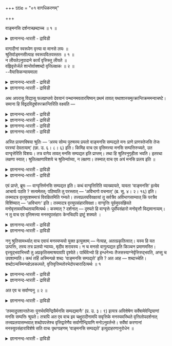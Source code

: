 +++
title = "०१ वागधिकरणम्"

+++

वाङ्मनसि दर्शनाच्छब्दाच्च ॥ १ ॥  
<details><summary>ज्ञानानन्द-भारती - द्राविडी</summary>

वाङ् मऩसि तर्सनाच्चप्ताच्च ॥ १ ॥
</details>

वागादीनां स्वरूपेण वृत्त्या वा मानसे लयः ॥  
श्रुतिर्वाड्मनसीत्याह स्वरूपविलयस्ततः ॥ १ ॥  
न लीयतेऽनुपादाने कार्यं वृत्तिस्तु लीयते ॥  
वह्निवृत्तेर्जले शान्तेर्वाक्शब्दो वृत्तिलक्षकः ॥ २ ॥  
--वैयासिकन्यायमाला

<details><summary>ज्ञानानन्द-भारती - द्राविडी</summary>

वाक् मुदलियवैगळुक्कु मऩसिल् लयम् ऎऩ्बदु स्वरूबत्तुडऩेया? अल्लदु विरुत्तियाल् मात्तिरमा? सुरुदि "वाक्कु मऩसिल्" ऎऩ्ऱु सॊल्गिऱदु। आगैयाल् स्वरू पत्तिऱ्के लयम्।
</details>

<details><summary>ज्ञानानन्द-भारती - द्राविडी</summary>

कार्यमाऩदु तऩक्कु उबादाऩ कारणमिल्लाददिऩाल् लयम् अडैयादु। आऩाल् विरुत्ति लयमडैयुम्, नॆरुप्पिऩ् विरुत्ति जलत्तिल् समऩमडैवदाल् (सुरुदियिलुळ्ळ) वाक् ऎऩ्ऱ सप्तम् विरुत्तियैत्ताऩ् कुऱिक्किऱदु।
</details>

अथ अपरासु विद्यासु फलप्राप्तये देवयानं पन्थानमवतारयिष्यन् प्रथमं तावत् यथाशास्त्रमुत्क्रान्तिक्रममन्वाचष्टे। समाना हि विद्वदविदुषोरुत्क्रान्तिरिति वक्ष्यति —

<details><summary>ज्ञानानन्द-भारती - द्राविडी</summary>

(मुदल् पादत्तिल् परवित्यै अदावदु प्रह्म ञाऩत्तिऩ् पलऩाऩ जीवऩ् मुक्तियैप् पऱ्ऱि विसारिक् कप्पट्टदु। इन्द इरण्डावदु पादत्तिल् अबरवित्यै अदावदु सगुण पिरह्मोबासऩम् इदऩुडैय पलऩाऩ पिरह्मलोगत्तैयडैवदऱ्कु इन्द सरीरत्ति लिरुन्दु किळम्बि अर्सिरादि मार्क्कत्तिल् सॆल्ल वेण्डियि रुप्पदाल् सरीरत्तिलिरुन्दु किळम्बुवदैप्पऱ्ऱि इङ्गे विसारिक्कप्पडुगिऱदु।
</details>

<details><summary>ज्ञानानन्द-भारती - द्राविडी</summary>

जीवऩ् इन्द सरीरत्तै विट्टु वॆळिये किळम्बुम् पोदु वाक् मुदलाऩ पत्तु इन्दिरियङ्गळ् मऩदिल् लयमडैगिऩ्ऱऩ। इङ्गे इन्दिरियङ्गळिऩ् स्वरूबत् तिऱ्के लयमा अल्लदु इन्दिरियङ्गळिऩ् विरुत्तिक्कु मट्टुम्दाऩा ऎऩ्ऱु सन्देहम्। 'वाक् मऩदिल्' ऎऩ्ऱ सुरुदियिल् 'विरुत्ति' ऎऩ्ऱ पदमिल्लाददाल् इन्दिरियङ् गळिऩ् स्वरूबत्तिऱ्के लयम् ऎऩ्ऱु पूर्वबक्षम्।
</details>

<details><summary>ज्ञानानन्द-भारती - द्राविडी</summary>

कुडम् मण्णिल् लयमडैवदैक् कॊण्डु कारियम् तऩ् कारणत्तिल् लयमडैयुमे तविर मऱ्ऱदिल् लयमडैयादु ऎऩ्बदैत् तीर्माऩिक्किऱोम्। वाक् मुदलाऩ इन्दिरियङ्गळुक्कु मऩम् उबादाऩ कारणमल् लवादलाल् इन्दिरियङ्गळिऩ् स्वरूबत्तिऱ्कु मऩदिल् लयमल्ल। नॆरुप्पुक्कु जलम् उबादाऩ कारणमल्ल। आऩालुम् नॆरुप्पुत्तणलै जलत्तिल् पोट्टाल् अणैन्दु विडुगिऱदु। अदावदु ऎरित्तल्, ऒळि ऎऩ्ऩुम् नॆरुप्पिऩ् विरुत्ति मऱैन्दु विडुगिऱदु। इदुबोलवे इन्दिरियङ्गळिऩ् विरुत्तिक्कु मऩदिल् लयम् विरुत्तिक्कुम् विरुत्तियुडऩ् कूडियदऱ्कुम् वेऱ्ऱुमैयिल्लैयादलाल् सुरुदियिल् ‘वाक्’ ऎऩ्ऱ सॊल्लुक्कु वाक् विरुत्ति ऎऩ्ऱु पॊरुळ्। इदु पोलवे मऱ्ऱ इन्दिरियङ्गळुक्कुम् ऎऩ्ऱु सित्तान्दम्)।
</details>

<details><summary>ज्ञानानन्द-भारती - द्राविडी</summary>

पिऱगु अबर पिरह्म विषयमाऩ वित्यैगळिल् पलऩै अडैयवेण्डियदऱ्काग तेवयाऩम् ऎऩ्ऱ मार्क्कत्तैप् पऱ्ऱि आरम्बिक्किऱवराय् मुदलिल् सास्तिरत् तिल् सॊल्लियबडि (सरीरत्तिलिरुन्दु) मेले किळम्बुम् मुऱैयैच् चॊल्गिऱार्। वित्वाऩ् वित्वाऩल्लादवऩ् इरुवरुक्कुमे वॆळिक्किळम्बुवदु ऒरे मादिरिदाऩ् ऎऩ्ऱु सॊल्लप्पोगिऱार्।
</details>

अस्ति प्रायणविषया श्रुतिः — ‘अस्य सोम्य पुरुषस्य प्रयतो वाङ्मनसि सम्पद्यते मनः प्राणे प्राणस्तेजसि तेजः परस्यां देवतायाम्’ (छा. उ. ६। ८। ६) इति। किमिह वाच एव वृत्तिमत्त्या मनसि सम्पत्तिरुच्यते, उत वाग्वृत्तेरिति विशयः। तत्र वागेव तावत् मनसि सम्पद्यत इति प्राप्तम्। तथा हि श्रुतिरनुगृहीता भवति। इतरथा लक्षणा स्यात्। श्रुतिलक्षणाविशये च श्रुतिर्न्याय्या, न लक्षणा। तस्मात् वाच एव अयं मनसि प्रलय इति ॥

<details><summary>ज्ञानानन्द-भारती - द्राविडी</summary>

पुऱप्पडुम् विषयमाग "इन्द सरीरत्तैविट्टु वॆळिये पोगिऱ पुरुषऩुडैय वाक्कु मऩसिल् सेरुगिऱदु, मऩस् पिराणऩिल्, पिराणऩ् तेजसिल्, तेजस् मेलाऩ तेवदैयिल्" (सान्।VI-८-६) ऎऩ्ऱु सुरुदि इरुक्किऱदु। इङ्गु विरुत्तियुडऩ् कूडिऩ वाक्कुक्के मऩसिल् सेर्क्कै सॊल्लप्पडुगिऱदा? अल्लदु वाक्किऩ् विरुत्तिक्कुत्ताऩा? ऎऩ्ऱु संसयम्।
</details>

<details><summary>ज्ञानानन्द-भारती - द्राविडी</summary>

पूर्वबक्षम्: इङ्गु वाक्कुदाऩ् मऩसिल् ऒडुङ्गुगिऱदु ऎऩ्बदु न्यायम्। अप्पडियाऩाल्दाऩल् लवा वेदम् सरियाऩबडियागुम्। वेऱुविदमाऩाल्, लक्षणैयागुम्। सुरुदिप्पडिया, लक्षणैप्पडिया ऎऩ्ऱु सन्देहम् वन्दाल् सुरुदिदाऩ् न्यायमागुम्। लक्षणैयल्ल। आगैयाल् वाक्कुक्कुत्ताऩ् मऩसिल् इन्द लयम् ऎऩ्ऱु।
</details>

एवं प्राप्ते, ब्रूमः — वाग्वृत्तिर्मनसि सम्पद्यत इति। कथं वाग्वृत्तिरिति व्याख्यायते, यावता ‘वाङ्मनसि’ इत्येव आचार्यः पठति ? सत्यमेतत्; पठिष्यति तु परस्तात् — ‘अविभागो वचनात्’ (ब्र. सू. ४। २। १६) इति। तस्मादत्र वृत्त्युपशममात्रं विवक्षितमिति गम्यते। तत्त्वप्रलयविवक्षायां तु सर्वत्रैव अविभागसाम्यात् किं परत्रैव विशिंष्यात् — ‘अविभागः’ इति। तस्मादत्र वृत्त्युपसंहारविवक्षा। वाग्वृत्तिः पूर्वमुपसंह्रियते मनोवृत्ताववस्थितायामित्यर्थः। कस्मात् ? दर्शनात् — दृश्यते हि वाग्वृत्तेः पूर्वोपसंहारो मनोवृत्तौ विद्यमानायाम्। न तु वाच एव वृत्तिमत्त्या मनस्युपसंहारः केनचिदपि द्रष्टुं शक्यते ।

<details><summary>ज्ञानानन्द-भारती - द्राविडी</summary>

सित्तान्दम्: इव्विदम् वरुम्बोदु सॊल्गिऱोम्। वाक्किऩ् विरुत्ति मऩसिल् ऒडुङ्गुगिऱदु ऎऩ्ऱु। आसार्यर् (सूत्तिरत्तिल्) वाक्कु मऩसिल् ऎऩ्ऱे सॊल्लियि रुक्कैयिल् वाक्किऩ् विरुत्ति ऎऩ्ऱु ऎप्पडि वियाक्याऩम् सॆय्यप्पडुगिऱदु? इदु वास्तवम् आऩाल् मेलाल् "पिरिवऩ्ऩियिल् वसऩत्तिऩाल्" (IV;२-१६) ऎऩ्ऱु सॊल्लप् पोगिऱार्। आगैयाल् इङ्गे विरुत्तियिऩ् ऒडुङ्गुदल् मात्तिरम्दाऩ् सॊल्ल उत्तेसमॆऩ्ऱु तॆरिगिऱदु। तत्वङ्गळुडैय पिरळयत्तै सॊल्ल उत्तेसिक्कुम् पोदु ऎल्लाविडत्तिलुम् पिरिवऩ्ऩियिलिरुप्पदु पॊदु वायिरुक्कैयिल्, मेले मात्तिरम् पिरिविल्लैयॆऩ्ऱु एऩ् विसेषित्तुच् चॊऩ्ऩार्? आगैयाल् इङ्गे विरुत्तियिऩ् ऒडुङ्गुदलै सॊल्वदु ताऩ् उत्तेसम्।
</details>

<details><summary>ज्ञानानन्द-भारती - द्राविडी</summary>

मऩोविरुत्तियिरुक्कैयिल् वाक्विरुत्ति मुऩ्ऩ ताग ऒडुङ्गुगिऱदु ऎऩ्ऱु अर्त्तम्। एऩ्? “पार्क्कप्पडुगिऱ पडियाल्" मऩोविरुत्तियिरुक्कुम्बोदे वाक्विरुत्तिक्कु मुदलिल् ऒडुङ्गुदल् पिरसित्तमाय् पार्क्कप्पडुगिऱदु। विरुत्तियुडऩ्गूडिय वाक्कुक्को मऩसिल् ऒडुङ्गुदलै यारालुम् पार्क्क मुडियादु।
</details>

ननु श्रुतिसामर्थ्यात् वाच एवायं मनस्यप्ययो युक्त इत्युक्तम् — नेत्याह, अतत्प्रकृतित्वात्। यस्य हि यत उत्पत्तिः, तस्य तत्र प्रलयो न्याय्यः, मृदीव शरावस्य। न च मनसो वागुत्पद्यत इति किञ्चन प्रमाणमस्ति। वृत्त्युद्भवाभिभवौ तु अप्रकृतिसमाश्रयावपि दृश्येते। पार्थिवेभ्यो हि इन्धनेभ्यः तैजसस्याग्नेर्वृत्तिरुद्भवति, अप्सु च उपशाम्यति। कथं तर्हि अस्मिन्पक्षे शब्दः ‘वाङ्मनसि सम्पद्यते’ इति ? अत आह — शब्दाच्चेति। शब्दोऽप्यस्मिन्पक्षेऽवकल्पते, वृत्तिवृत्तिमतोरभेदोपचारादित्यर्थः ॥ १

<details><summary>ज्ञानानन्द-भारती - द्राविडी</summary>

सुरुदियिऩ् सामर्त्तियत्तिऩाल् वाक्कुक्केदाऩ् मऩसिल् इन्द ऒडुङ्गुदल् न्यायमॆऩ्ऱु सॊऩ्ऩोमे यॆऩ्ऱाल् अदु सरियल्लवॆऩ्गिऱार्। अदऩ् कारणत् तऩ्मैयिल्लाददिऩाल् ऎदऱ्कु ऎदिलिरुन्दु उत्पत्तियो अदऱ्कु अदिल् लयम् न्यायम् मण्णिल् सरुवत्तिऱ्कुप् पोल; मऩसिलिरुन्दु वाक्कु उण्डाऩदु ऎऩ्बदऱ्कु ऎव्विद पिरमाणमुम् किडैयादु। विरुत्तियिऩुडैय उत्पत्तियुम् नासमुमो तऩक्कुक् कारणमिल्लाददैयुम् आसिरयित्तिरुप्पदु काणप्पडुगिऱदु। पिरुदिवियिलिरुन्दु एऱ्पट्ट कट्टैगळिलिरुन्दु तैजसमाऩ अक्ऩियिऩ् विरुत्ति एऱ्पडुगिऱदु, जलत्तिल् अणैगिऱदु।
</details>

<details><summary>ज्ञानानन्द-भारती - द्राविडी</summary>

अप्पडियाऩाल् इन्द पक्षत्तिल् वाक्कु मऩसिल् ऒडुङ्गुगिऱदु ऎऩ्ऱ सप्तम् ऎप्पडि एऱ्पट्टदु? ऎऩ्ऱाल् अदऩाल् “सप्तत्तिऩालुम्” ऎऩ्गिऱार्। इन्द पक्षत्तिल् विरुत्तिक्कुम् विरुत्तियुडैयदिऱ्कुम् पेदमिल्लै यॆऩ्ऱु वैत्तु सप्तमुम् न्यायम्दाऩ् ऎऩ्ऱु अर्त्तम्।
</details>

अत एव च सर्वाण्यनु ॥ २ ॥  
<details><summary>ज्ञानानन्द-भारती - द्राविडी</summary>

अद एव स सर्वाण्यनु ॥ २ ॥
</details>

‘तस्मादुपशान्ततेजाः पुनर्भवमिन्द्रियैर्मनसि सम्पद्यमानैः’ (प्र. उ. ३। ९) इत्यत्र अविशेषेण सर्वेषामेवेन्द्रियाणां मनसि सम्पत्तिः श्रूयते। तत्रापि अत एव वाच इव चक्षुरादीनामपि सवृत्तिके मनस्यवस्थिते वृत्तिलोपदर्शनात् तत्त्वप्रलयासम्भवात् शब्दोपपत्तेश्च वृत्तिद्वारेणैव सर्वाणीन्द्रियाणि मनोऽनुवर्तन्ते। सर्वेषां करणानां मनस्युपसंहाराविशेषे सति वाचः पृथग्ग्रहणम् ‘वाङ्मनसि सम्पद्यते’ इत्युदाहरणानुरोधेन ॥

<details><summary>ज्ञानानन्द-भारती - द्राविडी</summary>

"अदऩाल् तेजस् अडङ्गिऩवऩाग मऩसिल् अडङ्गुम् इन्दिरियङ्गळुडऩ् मऱुबिऱप्पैयडैगिऱाऩ्” (पिरसऩ।III-९) ऎऩ्ऱविडत्तिल् वित्तियासमिल्लामल् ऎल्ला इन्दिरियङ्गळुक्कुमे मऩसिल् ऒडुक्कम् सॊल्लप्पट्टिरुक्किऱदु। अङ्गेयुम् ‘इदिऩालेये’ वाक्कैप्पोलवे, विरुत्तियुडऩिरुक्कुम् मऩसिल् कण् मुदलियवैगळुक्कुम् विरुत्तियऱ्ऱुप्पोदु पार्क्कप्पडु किऱबडियाल्, तत्वत्तिऩ् पिरळयम् सम्बविक्काददिऩाल्, सप्तमुम् पॊरुत्तमागक्कूडियदाल्, विरुत्तिगळ् मूलमा कत्ताऩ् ऎल्ला इन्दिरियङ्गळुम् मऩसै अऩुसरिक् किऩ्ऱऩ। ऎल्ला इन्दिरियङ्गळुक्कुमे मऩसिल् ऒडुङ्गु वदिल् वित्यासमिल्लामलिरुक्कैयिल् वाक्कै तऩियाग ऎडुत्तु “वाक्कु मऩसिल् ऒडुङ्गुगिऱदु" ऎऩ्बदु (सूत् रत्तिल्) उदाहरण मुऱैयिल् सॊल्लप्पट्टदु।
</details>

